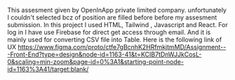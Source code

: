 This assesment given by OpenInApp private limited company.
unfortunately I couldn't selected bcz of position are filled before before my assesment submission.
In this project I used HTML, Tailwind , Javascript and React.
For log in I have use Firebase for direct get access through email.
And it is mainly used for converting CSV file into Table.
Here is the following link of UX
https://www.figma.com/proto/ctfe7gBcnhK2HRfmkjtmMD/Assignment---Front-End?type=design&node-id=1163-41&t=KCIB7tDnWJJkCosL-0&scaling=min-zoom&page-id=0%3A1&starting-point-node-id=1163%3A41/target:blank/

